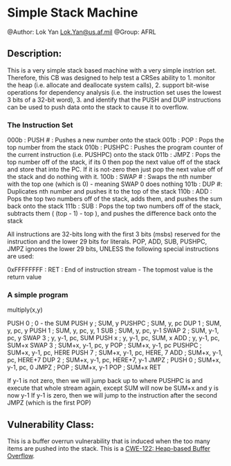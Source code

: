 # Simple Stack Machine

@Author: Lok Yan <Lok.Yan@us.af.mil>
@Group: AFRL

## Description:

This is a very simple stack based machine with a very simple instrion set. Therefore, this CB was designed to help test a CRSes ability to 1. monitor the heap (i.e. allocate and deallocate system calls), 2. support bit-wise operations for dependency analysis (i.e. the instruction set uses the lowest 3 bits of a 32-bit word), 3. and identify that the PUSH and DUP instructions can be used to push data onto the stack to cause it to overflow.


### The Instruction Set

000b : PUSH # : Pushes a new number onto the stack
001b : POP : Pops the top number from the stack
010b : PUSHPC : Pushes the program counter of the current instruction (i.e. PUSHPC) onto the stack
011b : JMPZ : Pops the top number off of the stack, if its 0 then pop the next value off of the stack and store that into the PC. If it is not-zero then just pop the next value off of the stack and do nothing with it.
100b : SWAP # : Swaps the nth number with the top one (which is 0) - meaning SWAP 0 does nothing
101b : DUP #: Duplicates nth number and pushes it to the top of the stack
110b : ADD : Pops the top two numbers off of the stack, adds them, and pushes the sum back onto the stack
111b : SUB : Pops the top two numbers off of the stack, subtracts them ( (top - 1) - top ), and pushes the difference back onto the stack

All instructions are 32-bits long with the first 3 bits (msbs) reserved for the instruction and the lower 29 bits for literals. POP, ADD, SUB, PUSHPC, JMPZ ignores the lower 29 bits, UNLESS the following special instructions are used:

0xFFFFFFFF : RET : End of instruction stream - The topmost value is the return value

### A simple program

multiply(x,y)

PUSH 0	; 0 - the SUM
PUSH y 	; SUM, y
PUSHPC 	; SUM, y, pc
DUP 1 	; SUM, y, pc, y
PUSH 1	; SUM, y, pc, y, 1
SUB	; SUM, y, pc, y-1
SWAP 2	; SUM, y-1, pc, y
SWAP 3	; y, y-1, pc, SUM
PUSH x 	; y, y-1, pc, SUM, x
ADD 	; y, y-1, pc, SUM+x
SWAP 3 	; SUM+x, y-1, pc, y
POP	; SUM+x, y-1, pc
PUSHPC	; SUM+x, y-1, pc, HERE
PUSH 7	; SUM+x, y-1, pc, HERE, 7
ADD	; SUM+x, y-1, pc, HERE+7 
DUP 2	; SUM+x, y-1, pc, HERE+7, y-1
JMPZ	;
PUSH 0	; SUM+x, y-1, pc, 0
JMPZ	;
POP	; SUM+x, y-1
POP	; SUM+x
RET

If y-1 is not zero, then we will jump back up to where PUSHPC is and execute that whole stream again, except SUM will now be SUM+x and y is now y-1
If y-1 is zero, then we will jump to the instruction after the second JMPZ (which is the first POP)

## Vulnerability Class: 

This is a buffer overrun vulnerability that is induced when the too many items are pushed into the stack. This is a [CWE-122: Heap-based Buffer Overflow](http://cwe.mitre.org/data/definitions/416.html).

